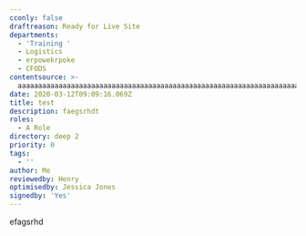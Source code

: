 ```yaml
---
cconly: false
draftreason: Ready for Live Site
departments:
  - 'Training '
  - Logistics
  - erpowekrpoke
  - CFODS
contentsource: >-
  aaaaaaaaaaaaaaaaaaaaaaaaaaaaaaaaaaaaaaaaaaaaaaaaaaaaaaaaaaaaaaaaaaaaaaaaaaaaaaaaaaaaaaaaaaaaaaaaaaaaaaaaaaaaaaaaaaaaaaaaaaaaaaaaaaaaaaaaaaaaaaaaaaaaaaaaaaaaaaaaaaaaaaaaaaaaaaaaaaaaaaaaaaaaaaaaaaaaaaaaaaaaaaaaaaaaaaaaaaaaaaaaaaaaaaaaaaaaaaaaaaaaaaaaaaaaaaaaaaaa
date: 2020-03-12T09:09:16.069Z
title: test
description: faegsrhdt
roles:
  - A Role
directory: deep 2
priority: 0
tags:
  - ''
author: Me
reviewedby: Henry
optimisedby: Jessica Jones
signedby: 'Yes'
---
```

efagsrhd
